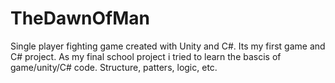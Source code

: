 # TheDawnOfMan
Single player fighting game created with Unity and C#.
Its my first game and C# project.
As my final school project i tried to learn the bascis of game/unity/C# code. Structure, patters, logic, etc.
